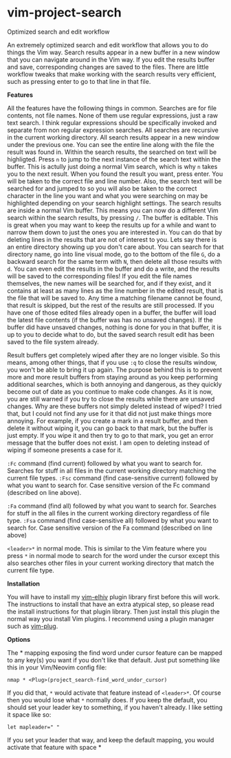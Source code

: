 # vim-project-search
Optimized search and edit workflow

An extremely optimized search and edit workflow that allows you to do things the Vim way. Search results appear in a new buffer in a new window that you can navigate around in the Vim way. If you edit the results buffer and save, corresponding changes are saved to the files. There are little workflow tweaks that make working with the search results very efficient, such as pressing enter to go to that line in that file.

**Features**

All the features have the following things in common. Searches are for file contents, not file names. None of them use regular expressions, just a raw text search. I think regular expressions should be specifically invoked and separate from non regular expression searches. All searches are recursive in the current working directory. All search results appear in a new window under the previous one. You can see the entire line along with the file the result was found in. Within the search results, the searched on text will be highligted. Press `n` to jump to the next instance of the search text within the buffer. This is actully just doing a normal Vim search, which is why `n` takes you to the next result. When you found the result you want, press enter. You will be taken to the correct file and line number. Also, the search text will be searched for and jumped to so you will also be taken to the correct character in the line you want and what you were searching on may be highlighted depending on your search highlight settings. The search results are inside a normal Vim buffer. This means you can now do a different Vim search within the search results, by pressing `/`. The buffer is editable. This is great when you may want to keep the results up for a while and want to narrow them down to just the ones you are interested in. You can do that by deleting lines in the results that are not of interest to you. Lets say there is an entire directory showing up you don't care about. You can search for that directory name, go into line visual mode, go to the bottom of the file `G`, do a backward search for the same term with `N`, then delete all those results with `d`. You can even edit the results in the buffer and do a write, and the results will be saved to the corresponding files! If you edit the file names themselves, the new names will be searched for, and if they exist, and it contains at least as many lines as the line number in the edited result, that is the file that will be saved to. Any time a matching filename cannot be found, that result is skipped, but the rest of the results are still processed. If you have one of those edited files already open in a buffer, the buffer will load the latest file contents (if the buffer was has no unsaved changes). If the buffer did have unsaved changes, nothing is done for you in that buffer, it is up to you to decide what to do, but the saved search result edit has been saved to the file system already.

Result buffers get completely wiped after they are no longer visible. So this means, among other things, that if you use `:q` to close the results window, you won't be able to bring it up again. The purpose behind this is to prevent more and more result buffers from staying around as you keep performing additional searches, which is both annoying and dangerous, as they quickly become out of date as you continue to make code changes. As it is now, you are still warned if you try to close the results while there are unsaved changes. Why are these buffers not simply deleted instead of wiped? I tried that, but I could not find any use for it that did not just make things more annoying. For example, if you create a mark in a result buffer, and then delete it without wiping it, you can go back to that mark, but the buffer is just empty. If you wipe it and then try to go to that mark, you get an error message that the buffer does not exist. I am open to deleting instead of wiping if someone presents a case for it.

`:Fc` command (find current) followed by what you want to search for. Searches for stuff in all files in the current working directory matching the current file types.
`:Fsc` command (find case-sensitive current) followed by what you want to search for. Case sensitive version of the Fc command (described on line above).

`:Fa` command (find all) followed by what you want to search for. Searches for stuff in the all files in the current working directory regardless of file type.
`:Fsa` command (find case-sensitive all) followed by what you want to search for. Case sensitive version of the Fa command (described on line above)

`<leader>*` in normal mode. This is similar to the Vim feature where you press `*` in normal mode to search for the word under the cursor except this also searches other files in your current working directory that match the current file type.

**Installation**

You will have to install my [vim-elhiv](https://github.com/still-dreaming-1/vim-elhiv) plugin library first before this will work. The instructions to install that have an extra atypical step, so please read the install instructions for that plugin library. Then just install this plugin the normal way you install Vim plugins. I recommend using a plugin manager such as [vim-plug](https://github.com/junegunn/vim-plug).

**Options**

The <leader>* mapping exposing the find word under cursor feature can be mapped to any key(s) you want if you don't like that default. Just put something like this in your Vim/Neovim config file:

`nmap * <Plug>(project_search-find_word_undor_cursor)`

If you did that, `*` would activate that feature instead of `<leader>*`. Of course then you would lose what `*` normally does. If you keep the default, you should set your leader key to something, if you haven't already. I like setting it space like so:

`let mapleader=" "`

If you set your leader that way, and keep the default mapping, you would activate that feature with space *
